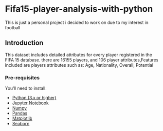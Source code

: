 # Fifa15-player-analysis-with-python
This is just a personal project i decided to work on due to my interest in football

## Introduction
This dataset includes detailed attributes for every player registered in the FIFA 15 database. there are 16155 players, and 106 player attributes,Features included are players attributes such as: Age, Nationality, Overall, Potential

### Pre-requisites

You'll need to install:

* [Python (3.x or higher)](https://www.python.org/downloads/)
* [Jupyter Notebook](https://jupyter.org/)
* [Numpy](http://www.numpy.org/)
* [Pandas](http://pandas.pydata.org/)
* [Matplotlib](https://matplotlib.org/)
* [Seaborn](https://seaborn.pydata.org/)
